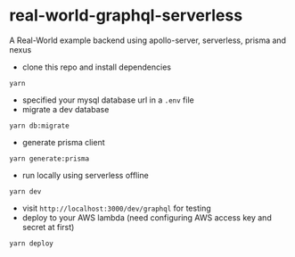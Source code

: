 # real-world-graphql-serverless

A Real-World example backend using apollo-server, serverless, prisma and nexus

- clone this repo and install dependencies

```
yarn
```

- specified your mysql database url in a `.env` file
- migrate a dev database

```
yarn db:migrate
```

- generate prisma client

```
yarn generate:prisma
```

- run locally using serverless offline

```
yarn dev
```

- visit `http://localhost:3000/dev/graphql` for testing
- deploy to your AWS lambda (need configuring AWS access key and secret at first)

```
yarn deploy
```

